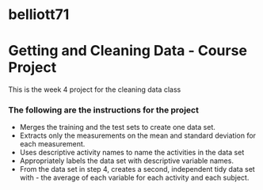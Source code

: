 # belliott71

# Getting and Cleaning Data - Course Project

This is the week 4 project for the cleaning data class

### The following are the instructions for the project

- Merges the training and the test sets to create one data set.
- Extracts only the measurements on the mean and standard deviation for each measurement.
- Uses descriptive activity names to name the activities in the data set
- Appropriately labels the data set with descriptive variable names.
- From the data set in step 4, creates a second, independent tidy data set with - the average of each variable for each activity and each subject.